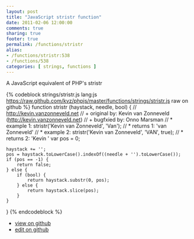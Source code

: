 ```yaml
---
layout: post
title: "JavaScript stristr function"
date: 2011-02-06 12:00:00
comments: true
sharing: true
footer: true
permalink: /functions/stristr
alias:
- /functions/stristr:538
- /functions/538
categories: [ strings, functions ]
---
```

A JavaScript equivalent of PHP's stristr
<!-- more -->
{% codeblock strings/stristr.js lang:js https://raw.github.com/kvz/phpjs/master/functions/strings/stristr.js raw on github %}
function stristr (haystack, needle, bool) {
    // http://kevin.vanzonneveld.net
    // +   original by: Kevin van Zonneveld (http://kevin.vanzonneveld.net)
    // +   bugfxied by: Onno Marsman
    // *     example 1: stristr('Kevin van Zonneveld', 'Van');
    // *     returns 1: 'van Zonneveld'
    // *     example 2: stristr('Kevin van Zonneveld', 'VAN', true);
    // *     returns 2: 'Kevin '
    var pos = 0;

    haystack += '';
    pos = haystack.toLowerCase().indexOf((needle + '').toLowerCase());
    if (pos == -1) {
        return false;
    } else {
        if (bool) {
            return haystack.substr(0, pos);
        } else {
            return haystack.slice(pos);
        }
    }
}
{% endcodeblock %}
<ul>
 <li><a href="https://github.com/kvz/phpjs/blob/master/functions/strings/stristr.js">view on github</a></li>
 <li><a href="https://github.com/kvz/phpjs/edit/master/functions/strings/stristr.js">edit on github</a></li>
</ul>

